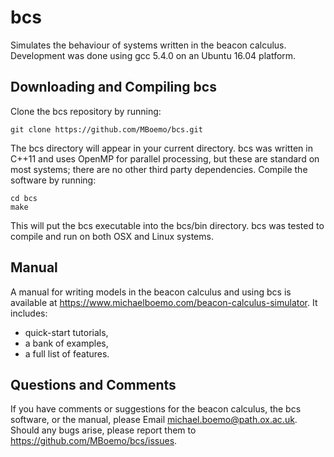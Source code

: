 # bcs
Simulates the behaviour of systems written in the beacon calculus.  Development was done using gcc 5.4.0 on an Ubuntu 16.04 platform.

## Downloading and Compiling bcs
Clone the bcs repository by running:
```shell
git clone https://github.com/MBoemo/bcs.git
```
The bcs directory will appear in your current directory.  bcs was written in C++11 and uses OpenMP for parallel processing, but these are standard on most systems; there are no other third party dependencies.  Compile the software by running:
```shell
cd bcs
make
```
This will put the bcs executable into the bcs/bin directory.  bcs was tested to compile and run on both OSX and Linux systems.

## Manual
A manual for writing models in the beacon calculus and using bcs is available at https://www.michaelboemo.com/beacon-calculus-simulator.  It includes:
- quick-start tutorials,
- a bank of examples,
- a full list of features.

## Questions and Comments
If you have comments or suggestions for the beacon calculus, the bcs software, or the manual, please Email michael.boemo@path.ox.ac.uk.  Should any bugs arise, please report them to https://github.com/MBoemo/bcs/issues. 
